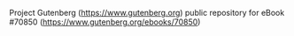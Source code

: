 Project Gutenberg (https://www.gutenberg.org) public repository for
eBook #70850 (https://www.gutenberg.org/ebooks/70850)
